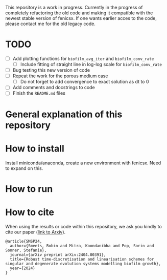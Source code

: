 This repository is a work in progress. Currently in the progress of completely refactoring the old code and making it compatible with the newest stable version of fenicsx. If one wants earlier acces to the code, please contact me for the old legacy code. 

# TODO

- [ ] Add plotting functions for `biofilm_avg_iter` and `biofilm_conv_rate`
  - [ ] Include fitting of straight line in log-log scale for `biofilm_conv_rate`
- [ ] Bug testing this new version of code
- [ ] Repeat the work for the porous medium case
  - [ ] Do not forget to add convergence to exact solution as dt to 0
- [ ] Add comments and docstrings to code
- [ ] Finish the `README.md` files

# General explanation of this repository

# How to install
Install miniconda/anaconda, create a new environment with fenicsx. Need to expand on this.

# How to run

# How to cite
When using the results or code within this repository, we ask you kindly to cite our paper ([link to Arxiv](https://arxiv.org/abs/2404.00391)).
```
@article{SMSP24,
  author={Smeets, Robin and Mitra, Koondanibha and Pop, Sorin and Sonner, Stefanie},
  journal={arXiv preprint arXiv:2404.00391},
  title={Robust time-discretisation and linearisation schemes for singular and degenerate evolution systems modelling biofilm growth},
  year={2024}
}
```